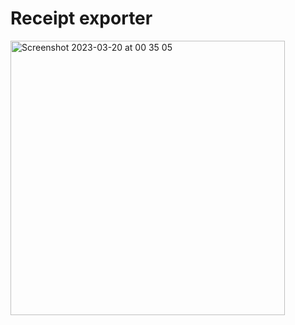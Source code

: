 # Receipt exporter
<img width="439" alt="Screenshot 2023-03-20 at 00 35 05" src="https://user-images.githubusercontent.com/96027197/226217337-92a7dfe2-5670-4ec7-aae5-402dbee18516.png">
